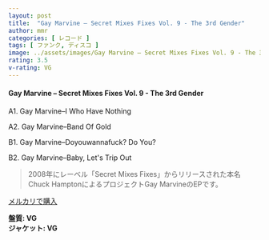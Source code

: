```yaml
---
layout: post
title:  "Gay Marvine – Secret Mixes Fixes Vol. 9 - The 3rd Gender"
author: mmr
categories: [ レコード ]
tags: [ ファンク, ディスコ ]
image: ../assets/images/Gay Marvine – Secret Mixes Fixes Vol. 9 - The 3rd Gender.jpg
rating: 3.5
v-rating: VG
---
```


#### Gay Marvine – Secret Mixes Fixes Vol. 9 - The 3rd Gender

A1. Gay Marvine–I Who Have Nothing

A2. Gay Marvine–Band Of Gold

B1. Gay Marvine–Doyouwannafuck? Do You?

B2. Gay Marvine–Baby, Let's Trip Out

> 2008年にレーベル「Secret Mixes Fixes」からリリースされた本名Chuck HamptonによるプロジェクトGay MarvineのEPです。

[メルカリで購入](https://jp.mercari.com/item/m65896255728)

<div class="mt-4 mb-4 d-flex align-items-center">
<strong class="mr-1">盤質: VG</strong>
</div>
<div class="mt-4 mb-4 d-flex align-items-center">
<strong class="mr-1">ジャケット: VG</strong>
</div>
